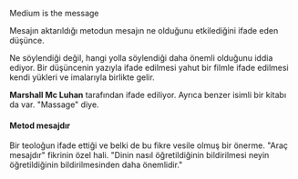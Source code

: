 Medium is the message

Mesajın aktarıldığı metodun mesajın ne olduğunu etkilediğini ifade eden düşünce.

Ne söylendiği değil, hangi yolla söylendiği daha önemli olduğunu iddia ediyor. Bir düşüncenin yazıyla ifade edilmesi yahut bir filmle ifade edilmesi kendi yükleri ve imalarıyla birlikte gelir.

**Marshall Mc Luhan** tarafından ifade ediliyor. Ayrıca benzer isimli bir kitabı da var. "Massage" diye.

#### Metod mesajdır
Bir teoloğun ifade ettiği ve belki de bu fikre vesile olmuş bir önerme. "Araç mesajdır" fikrinin özel hali.
"Dinin nasıl öğretildiğinin bildirilmesi neyin öğretildiğinin bildirilmesinden daha önemlidir."
